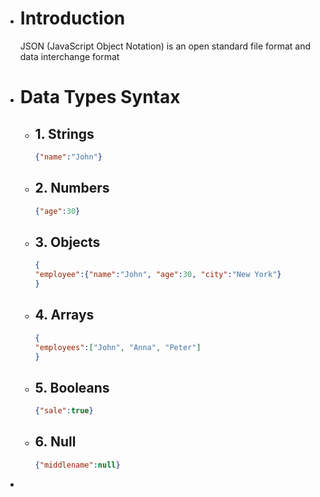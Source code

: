 - # Introduction
  JSON (JavaScript Object Notation) is an open standard file format and data interchange format
- # Data Types Syntax
	- ## 1. Strings
	  ```json
	  {"name":"John"}
	  ```
	- ## 2. Numbers
	  ```json
	  {"age":30}
	  ```
	- ## 3. Objects
	  ```json
	  {
	  "employee":{"name":"John", "age":30, "city":"New York"}
	  }
	  ```
	- ## 4. Arrays
	  ```json
	  {
	  "employees":["John", "Anna", "Peter"]
	  }
	  ```
	- ## 5. Booleans
	  ```json
	  {"sale":true}
	  ```
	- ## 6. Null
	  ```json
	  {"middlename":null}
	  ```
-
